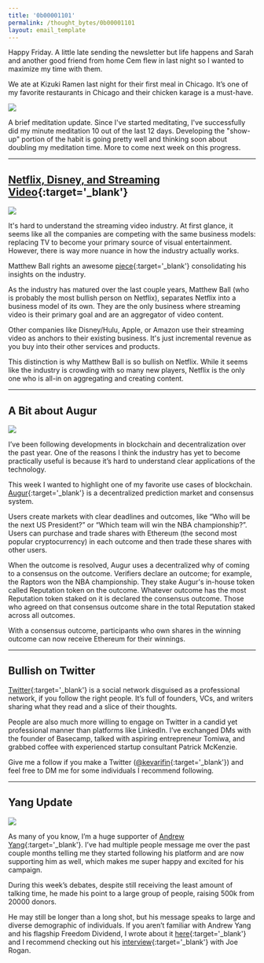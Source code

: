 ```yaml
---
title: '0b00001101'
permalink: /thought_bytes/0b00001101
layout: email_template
---
```

Happy Friday. A little late sending the newsletter but life happens and Sarah and another good friend from home Cem flew in last night so I wanted to maximize my time with them.

We ate at Kizuki Ramen last night for their first meal in Chicago. It’s one of my favorite restaurants in Chicago and their chicken karage is a must-have.

![](https://kevinarifin.com/images/thought_bytes/karage.jpg)

A brief meditation update. Since I've started meditating, I've successfully did my minute meditation 10 out of the last 12 days. Developing the "show-up" portion of the habit is going pretty well and thinking soon about doubling my meditation time. More to come next week on this progress.

<hr class='post-hr' />

## [**Netflix, Disney, and Streaming Video**](https://redef.com/original/the-streaming-wars-its-models-surprises-and-remaining-opportunities){:target='_blank'}

![](https://kevinarifin.com/images/thought_bytes/svod.png)

It's hard to understand the streaming video industry. At first glance, it seems like all the companies are competing with the same business models: replacing TV to become your primary source of visual entertainment. However, there is way more nuance in how the industry actually works.

Matthew Ball rights an awesome [piece](https://redef.com/original/the-streaming-wars-its-models-surprises-and-remaining-opportunities){:target='_blank'} consolidating his insights on the industry.

As the industry has matured over the last couple years, Matthew Ball (who is probably the most bullish person on Netflix), separates Netflix into a business model of its own. They are the only business where streaming video is their primary goal and are an aggregator of video content.

Other companies like Disney/Hulu, Apple, or Amazon use their streaming video as anchors to their existing business. It's just incremental revenue as you buy into their other services and products.

This distinction is why Matthew Ball is so bullish on Netflix. While it seems like the industry is crowding with so many new players, Netflix is the only one who is all-in on aggregating and creating content.

<hr class='post-hr' />

## A Bit about Augur

![](https://kevinarifin.com/images/thought_bytes/augur.png)

I’ve been following developments in blockchain and decentralization over the past year. One of the reasons I think the industry has yet to become practically useful is because it’s hard to understand clear applications of the technology.

This week I wanted to highlight one of my favorite use cases of blockchain. [Augur](https://www.augur.net){:target='_blank'} is a decentralized prediction market and consensus system.

Users create markets with clear deadlines and outcomes, like “Who will be the next US President?” or “Which team will win the NBA championship?”. Users can purchase and trade shares with Ethereum (the second most popular cryptocurrency) in each outcome and then trade these shares with other users.

When the outcome is resolved, Augur uses a decentralized why of coming to a consensus on the outcome. Verifiers declare an outcome; for example, the Raptors won the NBA championship. They stake Augur's in-house token called Reputation token on the outcome. Whatever outcome has the most Reputation token staked on it is declared the consensus outcome. Those who agreed on that consensus outcome share in the total Reputation staked across all outcomes.

With a consensus outcome, participants who own shares in the winning outcome can now receive Ethereum for their winnings.

<hr class='post-hr' />

## Bullish on Twitter

[Twitter](https://twitter.com/home){:target='_blank'} is a social network disguised as a professional network, if you follow the right people. It’s full of founders, VCs, and writers sharing what they read and a slice of their thoughts.

People are also much more willing to engage on Twitter in a candid yet professional manner than platforms like LinkedIn. I’ve exchanged DMs with the founder of Basecamp, talked with aspiring entrepreneur Tomiwa, and grabbed coffee with experienced startup consultant Patrick McKenzie.

Give me a follow if you make a Twitter ([@kevarifin](https://twitter.com/kevarifin){:target='_blank'}) and feel free to DM me for some individuals I recommend following.

<hr class='post-hr' />

## Yang Update

![](https://kevinarifin.com/images/thought_bytes/yang-debate.jpg)

As many of you know, I’m a huge supporter of [Andrew Yang](https://www.yang2020.com){:target='_blank'}. I’ve had multiple people message me over the past couple months telling me they started following his platform and are now supporting him as well, which makes me super happy and excited for his campaign.

During this week’s debates, despite still receiving the least amount of talking time, he made his point to a large group of people, raising 500k from 20000 donors.

He may still be longer than a long shot, but his message speaks to large and diverse demographic of individuals. If you aren’t familiar with Andrew Yang and his flagship Freedom Dividend, I wrote about it [here](https://kevinarifin.com/why-im-voting-for-andrew-yang){:target='_blank'} and I recommend checking out his [interview](https://www.yang2020.com/blog/the-joe-rogan-experience/){:target='_blank'} with Joe Rogan.
